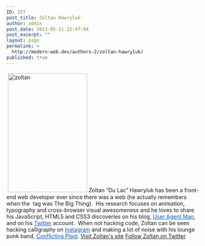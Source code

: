 ```yaml
---
ID: 327
post_title: Zoltan Hawryluk
author: admin
post_date: 2013-05-11 22:47:04
post_excerpt: ""
layout: page
permalink: >
  http://modern-web.dev/authors-2/zoltan-hawryluk/
published: true
---
```

[<img class="size-full wp-image-328 alignleft" style="margin: 4px;" src="http://flippinawesome.org/wp-content/uploads/2013/05/zoltan.jpg" alt="zoltan" width="207" height="311" />][1]Zoltan “Du Lac” Hawryluk has been a front-end web developer ever since there was a web (he actually remembers when the <img> tag was The Big Thing).  His research focuses on animation, typography and cross-browser visual awesomeness and he loves to share his JavaScript, HTML5 and CSS3 discoveries on his blog, <a style="color: #1155cc;" href="http://www.useragentman.com/" target="_blank">User Agent Man</a>, and on his <a style="color: #1155cc;" href="https://twitter.com/zoltandulac" target="_blank">Twitter</a> account.  When not hacking code, Zoltan can be seen hacking calligraphy on <a style="color: #1155cc;" href="http://instagram.com/zoltandulac#" target="_blank">Instagram</a> and making a lot of noise with his lounge punk band, <a style="color: #1155cc;" href="http://conflictingplaid.com/" target="_blank">Conflicting Plaid</a>. [Visit Zoltan's site][2] [Follow Zoltan on Twitter][3]

 [1]: http://flippinawesome.org/wp-content/uploads/2013/05/zoltan.jpg
 [2]: http://www.useragentman.com/
 [3]: https://twitter.com/zoltandulac